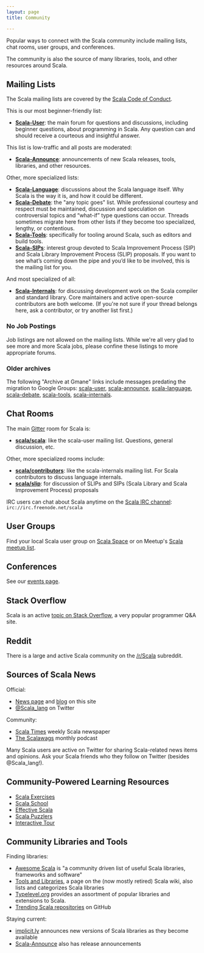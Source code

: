 ```yaml
---
layout: page
title: Community

---
```


Popular ways to connect with the Scala community include mailing lists, chat rooms, user groups, and conferences.

The community is also the source of many libraries, tools, and other resources around Scala.


## Mailing Lists

The Scala mailing lists are covered by the [Scala Code of Conduct](../conduct.html).

This is our most beginner-friendly list:

 * **[Scala-User](http://groups.google.com/group/scala-user)**: the main forum for questions and discussions, including beginner questions, about programming in Scala. Any question can and should receive a courteous and insightful answer.

This list is low-traffic and all posts are moderated:

 * **[Scala-Announce](http://groups.google.com/group/scala-announce)**: announcements of new Scala releases, tools, libraries, and other resources.

Other, more specialized lists:

 * **[Scala-Language](http://groups.google.com/group/scala-language)**: discussions about the Scala language itself. Why Scala is the way it is, and how it could be different.
 * **[Scala-Debate](http://groups.google.com/group/scala-debate)**: the "any topic goes" list. While professional courtesy and respect must be maintained, discussion and speculation on controversial topics and “what-if” type questions can occur. Threads sometimes migrate here from other lists if they become too specialized, lengthy, or contentious.
 * **[Scala-Tools](http://groups.google.com/group/scala-tools)**: specifically for tooling around Scala, such as editors and build tools.
 * **[Scala-SIPs](http://groups.google.com/group/scala-sips)**: interest group devoted to Scala Improvement Process (SIP) and Scala Library Improvement Process (SLIP) proposals.  If you want to see what’s coming down the pipe and you’d like to be involved, this is the mailing list for you.

And most specialized of all:

 * **[Scala-Internals](http://groups.google.com/group/scala-internals)**: for discussing development work on the Scala compiler and standard library. Core maintainers and active open-source contributors are both welcome. (If you're not sure if your thread belongs here, ask a contributor, or try another list first.)

### No Job Postings

Job listings are not allowed on the mailing lists.  While we're all very glad to see more and more Scala jobs, please confine these listings to more appropriate forums.

### Older archives

The following "Archive at Gmane" links include messages predating the migration to Google Groups: [scala-user](http://dir.gmane.org/gmane.comp.lang.scala.user), [scala-announce](http://dir.gmane.org/gmane.comp.lang.scala.announce), [scala-language](http://dir.gmane.org/gmane.comp.lang.scala), [scala-debate](http://dir.gmane.org/gmane.comp.lang.scala.debate), [scala-tools](http://dir.gmane.org/gmane.comp.lang.scala.tools), [scala-internals](http://dir.gmane.org/gmane.comp.lang.scala.internals).

## Chat Rooms

The main [Gitter](https://gitter.im) room for Scala is:

* **[scala/scala](https://gitter.im/scala/scala)**: like the scala-user mailing list. Questions, general discussion, etc.

Other, more specialized rooms include:

* **[scala/contributors](https://gitter.im/scala/contributors)**: like the scala-internals mailing list. For Scala contributors to discuss language internals.
* **[scala/slip](https://gitter.im/scala/slip)**: for discussion of SLIPs and SIPs (Scala Library and Scala Improvement Process) proposals

IRC users can chat about Scala anytime on the [Scala IRC channel](http://webchat.freenode.net/?randomnick=1&channels=scala&prompt=1): `irc://irc.freenode.net/scala`

## User Groups

Find your local Scala user group on [Scala Space](http://scala.space/) or on Meetup's [Scala meetup list](http://scala.meetup.com/).

## Conferences

See our [events page](/events/).

## Stack Overflow

Scala is an active [topic on Stack Overflow](http://stackoverflow.com/questions/tagged/scala), a very popular programmer Q&A site.

## Reddit

There is a large and active Scala community on the [/r/Scala](http://reddit.com/r/scala) subreddit.

## Sources of Scala News

Official:

* [News page](http://www.scala-lang.org/news/) and [blog](http://www.scala-lang.org/blog/) on this site
* [@Scala_lang](https://twitter.com/scala_lang) on Twitter

Community:

* [Scala Times](http://scalatimes.com) weekly Scala newspaper
* [The Scalawags](http://scalawags.tv) monthly podcast

Many Scala users are active on Twitter for sharing Scala-related news
items and opinions.  Ask your Scala friends who they follow on Twitter
(besides @Scala_lang!).

## Community-Powered Learning Resources

* [Scala Exercises](http://scala-exercises.47deg.com/)
* [Scala School](http://twitter.github.com/scala_school/)
* [Effective Scala](http://twitter.github.com/effectivescala/)
* [Scala Puzzlers](http://scalapuzzlers.com/)
* [Interactive Tour](http://scalatutorials.com/tour)

## Community Libraries and Tools

Finding libraries:

* [Awesome Scala](https://github.com/lauris/awesome-scala) is "a community driven list of useful Scala libraries, frameworks and software"
* [Tools and Libraries](https://wiki.scala-lang.org/display/SW/Tools+and+Libraries), a page on the (now mostly retired) Scala wiki, also lists and categorizes Scala libraries
* [Typelevel.org](http://typelevel.org) provides an assortment of popular libraries and extensions to Scala.
* [Trending Scala repositories](https://github.com/trending?l=scala&since=monthly) on GitHub

Staying current:

* [implicit.ly](http://implicit.ly) announces new versions of Scala libraries as they become available
* [Scala-Announce](http://groups.google.com/group/scala-announce) also has release announcements

